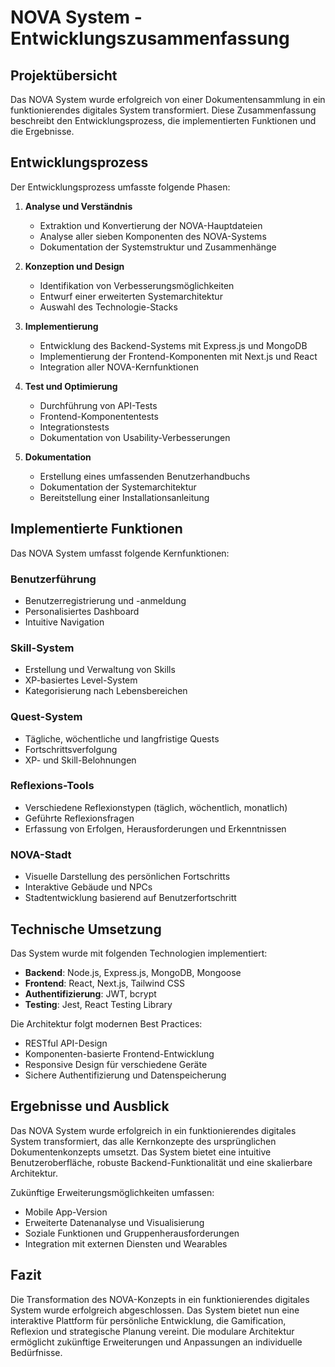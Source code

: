 # NOVA System - Entwicklungszusammenfassung

## Projektübersicht

Das NOVA System wurde erfolgreich von einer Dokumentensammlung in ein funktionierendes digitales System transformiert. Diese Zusammenfassung beschreibt den Entwicklungsprozess, die implementierten Funktionen und die Ergebnisse.

## Entwicklungsprozess

Der Entwicklungsprozess umfasste folgende Phasen:

1. **Analyse und Verständnis**
   - Extraktion und Konvertierung der NOVA-Hauptdateien
   - Analyse aller sieben Komponenten des NOVA-Systems
   - Dokumentation der Systemstruktur und Zusammenhänge

2. **Konzeption und Design**
   - Identifikation von Verbesserungsmöglichkeiten
   - Entwurf einer erweiterten Systemarchitektur
   - Auswahl des Technologie-Stacks

3. **Implementierung**
   - Entwicklung des Backend-Systems mit Express.js und MongoDB
   - Implementierung der Frontend-Komponenten mit Next.js und React
   - Integration aller NOVA-Kernfunktionen

4. **Test und Optimierung**
   - Durchführung von API-Tests
   - Frontend-Komponententests
   - Integrationstests
   - Dokumentation von Usability-Verbesserungen

5. **Dokumentation**
   - Erstellung eines umfassenden Benutzerhandbuchs
   - Dokumentation der Systemarchitektur
   - Bereitstellung einer Installationsanleitung

## Implementierte Funktionen

Das NOVA System umfasst folgende Kernfunktionen:

### Benutzerführung
- Benutzerregistrierung und -anmeldung
- Personalisiertes Dashboard
- Intuitive Navigation

### Skill-System
- Erstellung und Verwaltung von Skills
- XP-basiertes Level-System
- Kategorisierung nach Lebensbereichen

### Quest-System
- Tägliche, wöchentliche und langfristige Quests
- Fortschrittsverfolgung
- XP- und Skill-Belohnungen

### Reflexions-Tools
- Verschiedene Reflexionstypen (täglich, wöchentlich, monatlich)
- Geführte Reflexionsfragen
- Erfassung von Erfolgen, Herausforderungen und Erkenntnissen

### NOVA-Stadt
- Visuelle Darstellung des persönlichen Fortschritts
- Interaktive Gebäude und NPCs
- Stadtentwicklung basierend auf Benutzerfortschritt

## Technische Umsetzung

Das System wurde mit folgenden Technologien implementiert:

- **Backend**: Node.js, Express.js, MongoDB, Mongoose
- **Frontend**: React, Next.js, Tailwind CSS
- **Authentifizierung**: JWT, bcrypt
- **Testing**: Jest, React Testing Library

Die Architektur folgt modernen Best Practices:
- RESTful API-Design
- Komponenten-basierte Frontend-Entwicklung
- Responsive Design für verschiedene Geräte
- Sichere Authentifizierung und Datenspeicherung

## Ergebnisse und Ausblick

Das NOVA System wurde erfolgreich in ein funktionierendes digitales System transformiert, das alle Kernkonzepte des ursprünglichen Dokumentenkonzepts umsetzt. Das System bietet eine intuitive Benutzeroberfläche, robuste Backend-Funktionalität und eine skalierbare Architektur.

Zukünftige Erweiterungsmöglichkeiten umfassen:
- Mobile App-Version
- Erweiterte Datenanalyse und Visualisierung
- Soziale Funktionen und Gruppenherausforderungen
- Integration mit externen Diensten und Wearables

## Fazit

Die Transformation des NOVA-Konzepts in ein funktionierendes digitales System wurde erfolgreich abgeschlossen. Das System bietet nun eine interaktive Plattform für persönliche Entwicklung, die Gamification, Reflexion und strategische Planung vereint. Die modulare Architektur ermöglicht zukünftige Erweiterungen und Anpassungen an individuelle Bedürfnisse.
